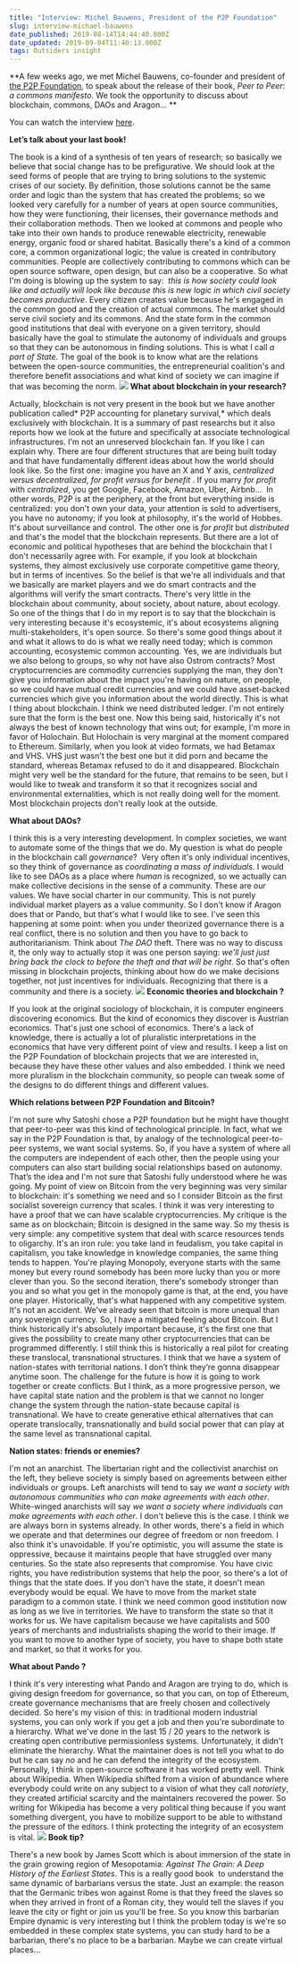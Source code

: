 ```yaml
---
title: "Interview: Michel Bauwens, President of the P2P Foundation"
slug: interview-michael-bauwens
date_published: 2019-08-14T14:44:40.000Z
date_updated: 2019-09-04T11:40:13.000Z
tags: Outsiders insight
---
```


**A few weeks ago, we met Michel Bauwens, co-founder and president of [the P2P Foundation](https://p2pfoundation.net/), to speak about the release of their book, *Peer to Peer: a commons manifesto*. We took the opportunity to discuss about blockchain, commons, DAOs and Aragon... **

You can watch the interview [here](https://www.youtube.com/watch?v=Rc3urqf1doo).

**Let’s talk about your last book!**

The book is a kind of a synthesis of ten years of research; so basically we believe that social change has to be prefigurative. We should look at the seed forms of people that are trying to bring solutions to the systemic crises of our society. By definition, those solutions cannot be the same order and logic than the system that has created the problems; so we looked very carefully for a number of years at open source communities, how they were functioning, their licenses, their governance methods and their collaboration methods. Then we looked at commons and people who take into their own hands to produce renewable electricity, renewable energy, organic food or shared habitat. Basically there's a kind of a common core, a common organizational logic; the value is created in contributory communities. People are collectively contributing to commons which can be open source software, open design, but can also be a cooperative. So what I'm doing is blowing up the system to say:  *this is how society could look like and actually will look like because this is new logic in which civil society becomes productive*. Every citizen creates value because he's engaged in the common good and the creation of actual commons. The market should serve civil society and its commons. And the state form in the common good institutions that deal with everyone on a given territory, should basically have the goal to stimulate the autonomy of individuals and groups so that they can be autonomous in finding solutions. This is what I call *a part of State*. The goal of the book is to know what are the relations between the open-source communities, the entrepreneurial coalition's and therefore benefit associations and what kind of society we can imagine if that was becoming the norm.
![](/content/images/2019/07/P2PFoundation-1.png)
**What about blockchain in your research?**

Actually, blockchain is not very present in the book but we have another publication called* P2P accounting for planetary survival,* which deals exclusively with blockchain. It is a summary of past researchs but it also reports how we look at the future and specifically at associate technological infrastructures. I'm not an unreserved blockchain fan. If you like I can explain why. There are four different structures that are being built today and that have fundamentally different ideas about how the world should look like. So the first one: imagine you have an X and Y axis, *centralized *versus* decentralized*, *for profit *versus* for benefit* . If you marry *for profit* with *centralized*, you get Google, Facebook, Amazon, Uber, Airbnb...  In other words, P2P is at the periphery, at the front but everything inside is centralized: you don't own your data, your attention is sold to advertisers, you have no autonomy; if you look at philosophy, it's the world of Hobbes. It's about surveillance and control. The other one is *for profit* but *distributed* and that's the model that the blockchain represents. But there are a lot of economic and political hypotheses that are behind the blockchain that I don't necessarily agree with. For example, if you look at blockchain systems, they almost exclusively use corporate competitive game theory, but in terms of incentives. So the belief is that we're all individuals and that we basically are market players and we do smart contracts and the algorithms will verify the smart contracts. There's very little in the blockchain about community, about society, about nature, about ecology. So one of the things that I do in my report is to say that the blockchain is very interesting because it's ecosystemic, it's about ecosystems aligning multi-stakeholders, it's open source. So there's some good things about it and what it allows to do is what we really need today; which is common accounting, ecosystemic common accounting. Yes, we are individuals but we also belong to groups, so why not have also Ostrom contracts? Most cryptocurrencies are commodity currencies supplying the man, they don't give you information about the impact you're having on nature, on people, so we could have mutual credit currencies and we could have asset-backed currencies which give you information about the world directly. This is what I thing about blockchain. I think we need distributed ledger. I'm not entirely sure that the form is the best one. Now this being said, historically it's not always the best of known technology that wins out; for example, I'm more in favor of Holochain. But Holochain is very marginal at the moment compared to Ethereum. Similarly, when you look at video formats, we had Betamax and VHS. VHS just wasn't the best one but it did porn and became the standard, whereas Betamax refused to do it and disappeared. Blockchain might very well be the standard for the future, that remains to be seen, but I would like to tweak and transform it so that it recognizes social and environmental externalities, which is not really doing well for the moment. Most blockchain projects don't really look at the outside.

**What about DAOs?**

I think this is a very interesting development. In complex societies, we want to automate some of the things that we do. My question is what do people in the blockchain call *governance*?  Very often it's only individual incentives, so they think of governance as *coordinating a mass of individuals*. I would like to see DAOs as a place where *human* is recognized, so we actually can make collective decisions in the sense of a community. These are our values. We have social charter in our community. This is not purely individual market players as a value community. So I don't know if Aragon does that or Pando, but that's what I would like to see. I've seen this happening at some point: when you under theorized governance there is a real conflict, there is no solution and then you have to go back to authoritarianism. Think about *The DAO* theft. There was no way to discuss it, the only way to actually stop it was one person saying: *we'll just just bring back the clock to before the theft and that will be right*. So that's often missing in blockchain projects, thinking about how do we make decisions together, not just incentives for individuals. Recognizing that there is a community and there is a society.
![](/content/images/2019/07/P2P-Accounting.jpg)
**Economic theories and blockchain ?**

If you look at the original sociology of blockchain, it is computer engineers discovering economics. But the kind of economics they discover is Austrian economics. That's just one school of economics. There's a lack of knowledge, there is actually a lot of pluralistic interpretations in the economics that have very different point of view and results. I keep a list on the P2P Foundation of blockchain projects that we are interested in, because they have these other values and also embedded. I think we need more pluralism in the blockchain community, so people can tweak some of the designs to do different things and different values.

**Which relations between P2P Foundation and Bitcoin?**

I'm not sure why Satoshi chose a P2P foundation but he might have thought that peer-to-peer was this kind of technological principle. In fact, what we say in the P2P Foundation is that, by analogy of the technological peer-to-peer systems, we want social systems. So, if you have a system of where all the computers are independent of each other, then the people using your computers can also start building social relationships based on autonomy. That’s the idea and I'm not sure that Satoshi fully understood where he was going. My point of view on Bitcoin from the very beginning was very similar to blockchain: it's something we need and so I consider Bitcoin as the first socialist sovereign currency that scales. I think it was very interesting to have a proof that we can have scalable cryptocurrencies. My critique is the same as on blockchain; Bitcoin is designed in the same way. So my thesis is very simple: any competitive system that deal with scarce resources tends to oligarchy. It's an iron rule: you take land in feudalism, you take capital in capitalism, you take knowledge in knowledge companies, the same thing tends to happen. You're playing Monopoly, everyone starts with the same money but every round somebody has been more lucky than you or more clever than you. So the second iteration, there's somebody stronger than you and so what you get in the monopoly game is that, at the end, you have one player. Historically, that's what happened with any competitive system. It's not an accident. We've already seen that bitcoin is more unequal than any sovereign currency. So, I have a mitigated feeling about Bitcoin. But I think historically it's absolutely important because, it's the first one that gives the possibility to create many other cryptocurrencies that can be programmed differently. I still think this is historically a real pilot for creating these translocal, transnational structures. I think that we have a system of nation-states with territorial nations. I don’t think they’re gonna disappear anytime soon. The challenge for the future is how it is going to work together or create conflicts. But I think, as a more progressive person, we have capital state nation and the problem is that we cannot no longer change the system through the nation-state because capital is transnational. We have to create generative ethical alternatives that can operate translocally, transnationally and build social power that can play at the same level as transnational capital.

**Nation states: friends or enemies?**

I'm not an anarchist. The libertarian right and the collectivist anarchist on the left, they believe society is simply based on agreements between either individuals or groups. Left anarchists will tend to say *we want a society with autonomous communities who can make agreements with each other*. White-winged anarchists will say *we want a society where individuals can make agreements with each other*. I don't believe this is the case. I think we are always born in systems already. In other words, there's a field in which we operate and that determines our degree of freedom or non freedom. I also think it's unavoidable. If you're optimistic, you will assume the state is oppressive, because it maintains people that have struggled over many centuries. So the state also represents that compromise. You have civic rights, you have redistribution systems that help the poor, so there's a lot of things that the state does. If you don't have the state, it doesn't mean everybody would be equal. We have to move from the market state paradigm to a common state. I think we need common good institution now as long as we live in territories. We have to transform the state so that it works for us. We have capitalism because we have capitalists and 500 years of merchants and industrialists shaping the world to their image. If you want to move to another type of society, you have to shape both state and market, so that it works for you.

**What about Pando ?**

I think it's very interesting what Pando and Aragon are trying to do, which is giving design freedom for governance, so that you can, on top of Ethereum, create governance mechanisms that are freely chosen and collectively decided. So here's my vision of this: in traditional modern industrial systems, you can only work if you get a job and then you're subordinate to a hierarchy. What we've done in the last 15 / 20 years to the network is creating open contributive permissionless systems. Unfortunately, it didn't eliminate the hierarchy. What the maintainer does is not tell you what to do but he can say *no* and he can defend the integrity of the ecosystem. Personally, I think in open-source software it has worked pretty well. Think about Wikipedia. When Wikipedia shifted from a vision of abundance where everybody could write on any subject to a vision of what they call *notoriety*, they created artificial scarcity and the maintainers recovered the power. So writing for Wikipedia has become a very political thing because if you want something divergent, you have to mobilize support to be able to withstand the pressure of the editors. I think protecting the integrity of an ecosystem is vital.
![](/content/images/2019/07/aragon-black.png)
**Book tip?**

There's a new book by James Scott which is about immersion of the state in the grain growing region of Mesopotamia: *Against The Grain: A Deep History of the Earliest States*. This is a really good book  to understand the same dynamic of barbarians versus the state. Just an example: the reason that the Germanic tribes won against Rome is that they freed the slaves so when they arrived in front of a Roman city, they would tell the slaves if you leave the city or fight or join us you'll be free. So you know this barbarian Empire dynamic is very interesting but I think the problem today is we're so embedded in these complex state systems, you can study hard to be a barbarian, there's no place to be a barbarian. Maybe we can create virtual places...

